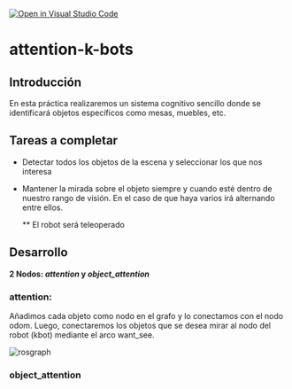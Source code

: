 [![Open in Visual Studio Code](https://classroom.github.com/assets/open-in-vscode-c66648af7eb3fe8bc4f294546bfd86ef473780cde1dea487d3c4ff354943c9ae.svg)](https://classroom.github.com/online_ide?assignment_repo_id=7776068&assignment_repo_type=AssignmentRepo)
# attention-k-bots

## Introducción

En esta práctica realizaremos un sistema cognitivo sencillo donde se identificará objetos específicos como mesas, muebles, etc.

## Tareas a completar
  - Detectar todos los objetos de la escena y seleccionar los que nos interesa
  - Mantener la mirada sobre el objeto siempre y cuando esté dentro de nuestro rango de visión. En el caso de que haya varios irá alternando entre ellos. 
  
    ** El robot será teleoperado

## Desarrollo


**2 Nodos: *attention* y *object_attention***

### attention: 
Añadimos cada objeto como nodo en el grafo y lo conectamos con el nodo odom.
Luego, conectaremos los objetos que se desea mirar al nodo del robot (kbot) mediante el arco want_see.

![rosgraph](https://user-images.githubusercontent.com/78978037/167293557-3e53c63a-cd8e-4213-a16d-032a627cc185.png)

### object_attention












